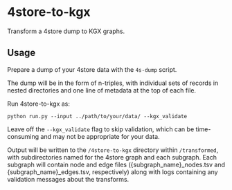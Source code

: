 # 4store-to-kgx
Transform a 4store dump to KGX graphs.

## Usage

Prepare a dump of your 4store data with the `4s-dump` script.

The dump will be in the form of n-triples, with individual sets of records in nested directories and one line of metadata at the top of each file.

Run 4store-to-kgx as:
```
python run.py --input ../path/to/your/data/ --kgx_validate
```

Leave off the `--kgx_validate` flag to skip validation, which can be time-consuming and may not be appropriate for your data.

Output will be written to the `/4store-to-kgx` directory within `/transformed`, with subdirectories named for the 4store graph and each subgraph.
Each subgraph will contain node and edge files ({subgraph_name}_nodes.tsv and {subgraph_name}_edges.tsv, respectively) along with logs containing any validation messages about the transforms.
